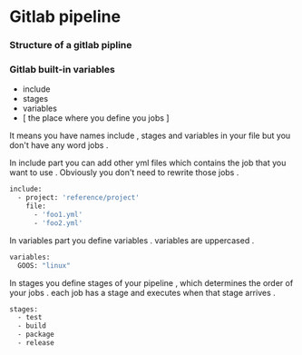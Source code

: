 # Gitlab pipeline

### Structure of a gitlab pipline

### Gitlab built-in variables
* include
* stages
* variables
* [ the place where you define you jobs ]

It means you have names include , stages and variables 
in your file but you don't have any word jobs . 

In include part you can add other yml files which contains
the job that you want to use . Obviously you don't
need to rewrite those jobs . 

```bash
include:
  - project: 'reference/project'
    file:
      - 'foo1.yml'
      - 'foo2.yml'
```

In variables part you define variables . variables are 
uppercased . 

```bash
variables:
  GOOS: "linux" 
```

In stages you define stages of your pipeline , which 
determines the order of your jobs . each job has a stage
and executes when that stage arrives . 

```bash
stages:
  - test
  - build
  - package
  - release
```